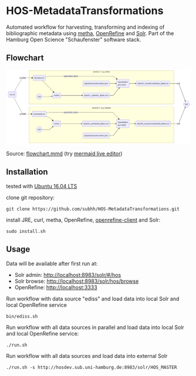 # HOS-MetadataTransformations

Automated workflow for harvesting, transforming and indexing of bibliographic metadata using [metha](https://github.com/miku/metha), [OpenRefine](http://openrefine.org/) and [Solr](http://lucene.apache.org/solr/). Part of the Hamburg Open Science "Schaufenster" software stack.

## Flowchart

![Mermaid Flowchart](flowchart.png)

Source: [flowchart.mmd](flowchart.mmd) (try [mermaid live editor](https://mermaidjs.github.io/mermaid-live-editor/))

## Installation

tested with [Ubuntu 16.04 LTS](https://www.ubuntu.com/download/desktop)

clone git repository:

```
git clone https://github.com/subhh/HOS-MetadataTransformations.git
```

install JRE, curl, metha, OpenRefine, [openrefine-client](https://github.com/opencultureconsulting/openrefine-client) and Solr:

```
sudo install.sh
```

## Usage

Data will be available after first run at:

* Solr admin: <http://localhost:8983/solr/#/hos>
* Solr browse: <http://localhost:8983/solr/hos/browse>
* OpenRefine: <http://localhost:3333>

Run workflow with data source "ediss" and load data into local Solr and local OpenRefine service

```
bin/ediss.sh
```

Run workflow with all data sources in parallel and load data into local Solr and local OpenRefine service:

```
./run.sh
```

Run workflow with all data sources and load data into external Solr

```
./run.sh -s http://hosdev.sub.uni-hamburg.de:8983/solr/HOS_MASTER

```
